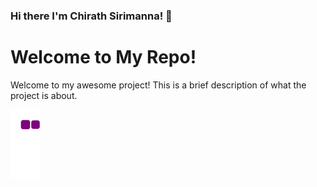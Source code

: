 ### Hi there I'm Chirath Sirimanna! 👋

# Welcome to My Repo!

Welcome to my awesome project! This is a brief description of what the project is about.

<!--
**ChirathSiri/chirathsiri** is a ✨ _special_ ✨ repository because its `README.md` (this file) appears on your GitHub profile.

Here are some ideas to get you started:

- 🔭 I’m currently working on ...
- 🌱 I’m currently learning ...
- 👯 I’m looking to collaborate on ...
- 🤔 I’m looking for help with ...
- 💬 Ask me about ...
- 📫 How to reach me: ...
- 😄 Pronouns: ...
- ⚡ Fun fact: ...
-->



![snake gif](https://github.com/ChirathSiri/chirathsiri/blob/output/github-contribution-grid-snake.gif)
